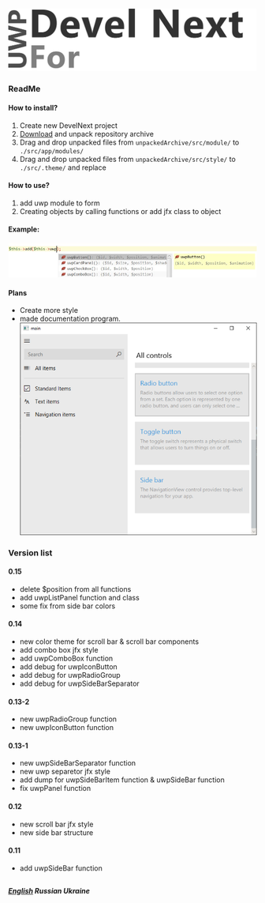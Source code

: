 
![UWPForDevelNext](https://github.com/era312/UWP-For-DevelNext/blob/master/logo.png) 

### ReadMe
#### How to install?
1. Create new DevelNext project
2. [Download](https://github.com/era312/UWP-For-DevelNext/archive/master.zip) and unpack repository archive
3. Drag and drop unpacked files from ```unpackedArchive/src/module/``` to ```./src/app/modules/```
4. Drag and drop unpacked files from ```unpackedArchive/src/style/``` to ```./src/.theme/``` and replace

#### How to use?
1. add uwp module to form
2. Creating objects by calling functions or add jfx class to object

#### Example:
![Creating objects by calling functions](https://github.com/era312/UWP-For-DevelNext/blob/master/CellFunction.jpg) 

#### Plans
 - Create more style
 - made documentation program.
![Program](https://github.com/era312/UWP-For-DevelNext/blob/master/dkm.png)  

### Version list
#### 0.15
 * delete $position from all functions
 * add uwpListPanel function and class
 * some fix from side bar colors
#### 0.14
 * new color theme for scroll bar & scroll bar components
 * add combo box jfx style
 * add uwpComboBox function
 * add debug for uwpIconButton
 * add debug for uwpRadioGroup
 * add debug for uwpSideBarSeparator
#### 0.13-2
 * new uwpRadioGroup function
 * new uwpIconButton function
#### 0.13-1
 * new uwpSideBarSeparator function
 * new uwp separetor jfx style
 * add dump for uwpSideBarItem function & uwpSideBar function
 * fix uwpPanel function
#### 0.12
 * new scroll bar jfx style
 * new side bar structure
#### 0.11
 * add uwpSideBar function
 
##
##### [English]() Russian Ukraine
